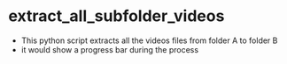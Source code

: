 # extract_all_subfolder_videos
- This python script extracts all the videos files from folder A to folder B
- it would show a progress bar during the process

